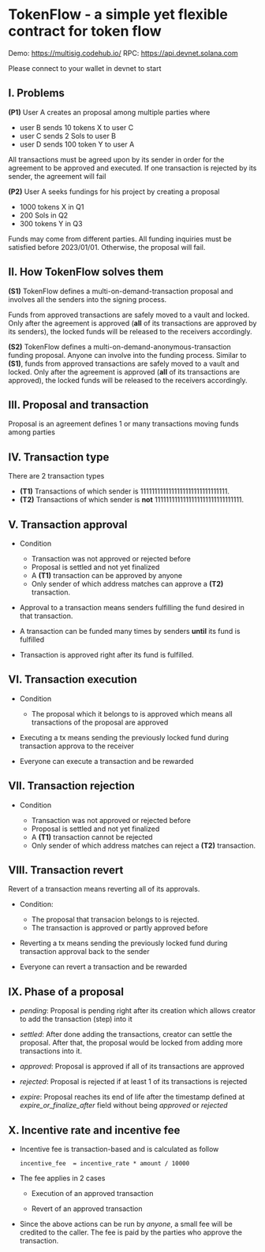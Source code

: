 # TokenFlow - a simple yet flexible contract for token flow

Demo: https://multisig.codehub.io/
RPC: https://api.devnet.solana.com

Please connect to your wallet in devnet to start

## I. Problems

**(P1)** User A creates an proposal among multiple parties where

- user B sends 10 tokens X to user C
- user C sends 2 Sols to user B
- user D sends 100 token Y to user A

All transactions must be agreed upon by its sender in order for the agreement to be approved and executed. If one transaction is rejected by its sender, the agreement will fail

**(P2)** User A seeks fundings for his project by creating a proposal

- 1000 tokens X in Q1
- 200 Sols in Q2
- 300 tokens Y in Q3

Funds may come from different parties. All funding inquiries must be satisfied before 2023/01/01. Otherwise, the proposal will fail.

## II. How TokenFlow solves them

**(S1)** TokenFlow defines a multi-on-demand-transaction proposal and involves all the senders into the signing process.

Funds from approved transactions are safely moved to a vault and locked. Only after the agreement is approved (**all** of its transactions are approved by its senders), the locked funds will be released to the receivers accordingly.

**(S2)** TokenFlow defines a multi-on-demand-anonymous-transaction funding proposal. Anyone can involve into the funding process. Similar to **(S1)**, funds from approved transactions are safely moved to a vault and locked. Only after the agreement is approved (**all** of its transactions are approved), the locked funds will be released to the receivers accordingly.

## III. Proposal and transaction

Proposal is an agreement defines 1 or many transactions moving funds among parties

## IV. Transaction type

There are 2 transaction types

- **(T1)** Transactions of which sender is 1111111111111111111111111111111.
- **(T2)** Transactions of which sender is **not** 1111111111111111111111111111111.

## V. Transaction approval

- Condition

  - Transaction was not approved or rejected before
  - Proposal is settled and not yet finalized
  - A **(T1)** transaction can be approved by anyone
  - Only sender of which address matches can approve a **(T2)** transaction.

- Approval to a transaction means senders fulfilling the fund desired in that transaction.

- A transaction can be funded many times by senders **until** its fund is fulfilled

- Transaction is approved right after its fund is fulfilled.

## VI. Transaction execution

- Condition

  - The proposal which it belongs to is approved which means all transactions of the proposal are approved

- Executing a tx means sending the previously locked fund during transaction approva to the receiver
- Everyone can execute a transaction and be rewarded

## VII. Transaction rejection

- Condition

  - Transaction was not approved or rejected before
  - Proposal is settled and not yet finalized
  - A **(T1)** transaction cannot be rejected
  - Only sender of which address matches can reject a **(T2)** transaction.

## VIII. Transaction revert

Revert of a transaction means reverting all of its approvals.

- Condition:

  - The proposal that transacion belongs to is rejected.
  - The transaction is approved or partly approved before

- Reverting a tx means sending the previously locked fund during transaction approval back to the sender
- Everyone can revert a transaction and be rewarded

## IX. Phase of a proposal

- _pending_: Proposal is pending right after its creation which allows creator to add the transaction (step) into it

- _settled_: After done adding the transactions, creator can settle the proposal. After that, the proposal would be locked from adding more transactions into it.

- _approved_: Proposal is approved if all of its transactions are approved

- _rejected_: Proposal is rejected if at least 1 of its transactions is rejected

- _expire_: Proposal reaches its end of life after the timestamp defined at _expire_or_finalize_after_ field without being _approved_ or _rejected_

## X. Incentive rate and incentive fee

- Incentive fee is transaction-based and is calculated as follow

  `incentive_fee  = incentive_rate * amount / 10000`

- The fee applies in 2 cases

  - Execution of an approved transaction

  - Revert of an approved transaction

- Since the above actions can be run by _anyone_, a small fee will be credited to the caller. The fee is paid by the parties who approve the transaction.
